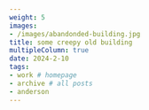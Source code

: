 ```yaml
---
weight: 5
images:
- /images/abandonded-building.jpg
title: some creepy old building
multipleColumn: true
date: 2024-2-10
tags:
- work # homepage
- archive # all posts
- anderson
---
```



